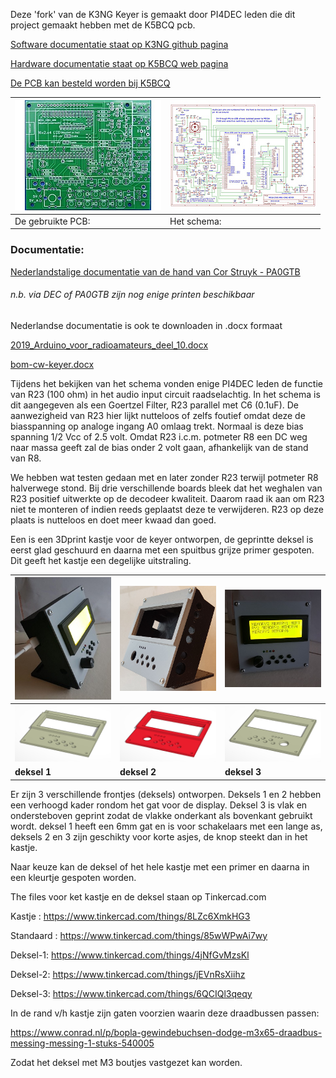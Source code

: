 Deze 'fork' van de K3NG Keyer is gemaakt door PI4DEC leden die dit project gemaakt hebben met de K5BCQ pcb.

[Software documentatie staat op K3NG github pagina](https://github.com/k3ng/k3ng_cw_keyer/wiki)

[Hardware documentatie staat op K5BCQ web pagina](https://www.qsl.net/k5bcq/Kits/Keyer.pdf)

[De PCB kan besteld worden bij K5BCQ](https://www.qsl.net/k5bcq/Kits/Kits.html)

[![](../images/pcb-thumbnail.jpeg)](../images/pcb_layout.jpg) |  [![](../images/SchematicTN.jpg)](../images/Schematic.pdf)
------------------------------------------------------- | ----------------------------------------------------
De gebruikte PCB:                                       | Het schema:

### Documentatie:
[Nederlandstalige documentatie van de hand van Cor Struyk - PA0GTB](PAOGTB_documentatie.md)

###### *n.b. via DEC of PA0GTB zijn nog enige printen beschikbaar*

Nederlandse documentatie is ook te downloaden in .docx formaat

[2019_Arduino_voor_radioamateurs_deel_10.docx](2019_Arduino_voor_radioamateurs_deel_10.docx)

[bom-cw-keyer.docx](bom-cw-keyer.docx)

Tijdens het bekijken van het schema vonden enige PI4DEC leden de functie van R23 (100 ohm) in het audio input circuit raadselachtig. In het schema is dit aangegeven als een Goertzel Filter, R23 parallel met C6 (0.1uF). De aanwezigheid van R23 hier lijkt nutteloos of zelfs foutief omdat deze de biasspanning op analoge ingang A0 omlaag trekt. Normaal is deze bias spanning 1/2 Vcc of 2.5 volt. Omdat R23 i.c.m. potmeter R8 een DC weg naar massa geeft zal de bias onder 2 volt gaan, afhankelijk van de stand van R8.

We hebben wat testen gedaan met en later zonder R23 terwijl potmeter R8 halverwege stond. Bij drie verschillende boards bleek dat het weghalen van R23 positief uitwerkte op de decodeer kwaliteit. Daarom raad ik aan om R23 niet te monteren of indien reeds geplaatst deze te verwijderen. R23 op deze plaats is nutteloos en doet meer kwaad dan goed.



Een is een 3Dprint kastje voor de keyer ontworpen, de geprintte deksel is eerst glad geschuurd en daarna met een spuitbus grijze primer gespoten. Dit geeft het kastje een degelijke uitstraling.

[![](../images/photo-1tn.jpg)](../images/photo-1.jpg) | [![](../images/BoxFinished.jpg)](../images/BoxFinished.jpg) | [![](../images/photo-2tn.jpg)](../images/photo-2.jpg)
------------------ | ---- | -------------------
![](../images/deksel1.jpg) | ![](../images/deksel2.jpg) | ![](../images/deksel3.jpg)
**deksel 1** |  **deksel 2**  |  **deksel 3**


Er zijn 3 verschillende frontjes (deksels)  ontworpen. Deksels 1 en 2 hebben een verhoogd kader rondom het gat voor de display. Deksel 3 is vlak en ondersteboven geprint zodat de vlakke onderkant als bovenkant gebruikt wordt. 
deksel 1 heeft een 6mm gat en is voor schakelaars met een lange as, deksels 2 en 3 zijn geschikty voor korte asjes, de knop steekt dan in het kastje.

Naar keuze kan de deksel of het hele kastje met een primer en daarna in een kleurtje gespoten worden.

The files voor ket kastje en de deksel staan op Tinkercad.com

Kastje  : https://www.tinkercad.com/things/8LZc6XmkHG3

Standaard : https://www.tinkercad.com/things/85wWPwAi7wy

Deksel-1: https://www.tinkercad.com/things/4jNfGvMzsKl

Deksel-2: https://www.tinkercad.com/things/jEVnRsXiihz

Deksel-3: https://www.tinkercad.com/things/6QCIQl3qeqy

In de rand v/h kastje zijn gaten voorzien waarin deze draadbussen passen:

https://www.conrad.nl/p/bopla-gewindebuchsen-dodge-m3x65-draadbus-messing-messing-1-stuks-540005

Zodat het deksel met M3 boutjes vastgezet kan worden.
